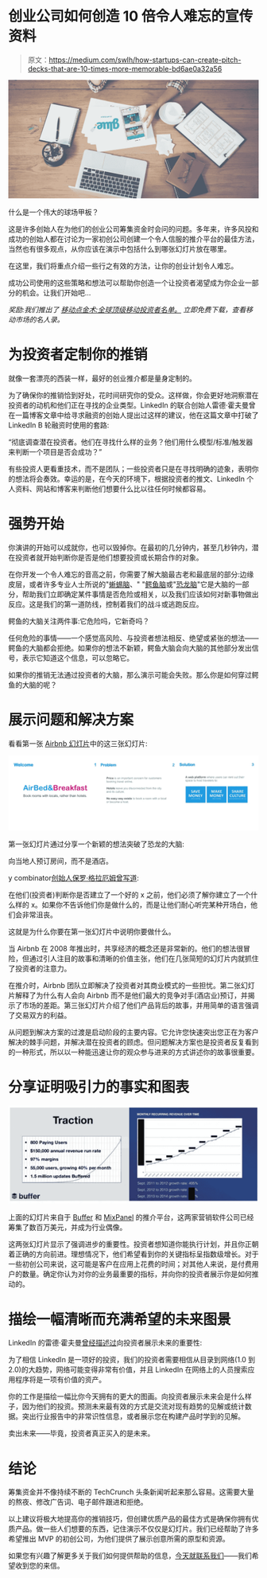 # 创业公司如何创造 10 倍令人难忘的宣传资料

> 原文：<https://medium.com/swlh/how-startups-can-create-pitch-decks-that-are-10-times-more-memorable-bd6ae0a32a56>

![](img/eccc8cfe34326eadc6d1b647f4e9cf2c.png)

什么是一个伟大的球场甲板？

这是许多创始人在为他们的创业公司筹集资金时会问的问题。多年来，许多风投和成功的创始人都在讨论为一家初创公司创建一个令人信服的推介平台的最佳方法，当然也有很多观点，从你应该在演示中包括什么到哪张幻灯片放在哪里。

在这里，我们将重点介绍一些行之有效的方法，让你的创业计划令人难忘。

成功公司使用的这些策略和想法可以帮助你创造一个让投资者渴望成为你企业一部分的机会。让我们开始吧…

*奖励:我们推出了* [*移动点金术:全球顶级移动投资者名单。*](http://content.mindsea.com/mobile-midas-touch) *立即免费下载，查看移动市场的名人录。*

# 为投资者定制你的推销

就像一套漂亮的西装一样，最好的创业推介都是量身定制的。

为了确保你的推销恰到好处，花时间研究你的受众。这样做，你会更好地洞察潜在投资者的动机和他们正在寻找的企业类型。LinkedIn 的联合创始人雷德·霍夫曼曾在一篇博客文章中给寻求融资的创始人提出过这样的建议，他在这篇文章中打破了 LinkedIn B 轮融资时使用的套路:

“彻底调查潜在投资者。他们在寻找什么样的业务？他们用什么模型/标准/触发器来判断一个项目是否会成功？”

有些投资人更看重技术，而不是团队；一些投资者只是在寻找明确的迹象，表明你的想法将会奏效。幸运的是，在今天的环境下，根据投资者的推文、LinkedIn 个人资料、网站和博客来判断他们想要什么比以往任何时候都容易。

# 强势开始

你演讲的开始可以成就你，也可以毁掉你。在最初的几分钟内，甚至几秒钟内，潜在投资者就开始判断你是否是他们想要投资或长期合作的对象。

在你开发一个令人难忘的音高之前，你需要了解大脑最古老和最底层的部分:边缘皮层，或者许多专业人士所说的"[蜥蜴脑](http://sethgodin.typepad.com/seths_blog/2010/01/quieting-the-lizard-brain.html)、" "[鳄鱼脑](http://pitchanything.com/croc-brain/)或"[恐龙脑](http://www.slideshare.net/rosssimmonds/how-to-deliver-presentations-that-actually-drive-sales-44154772/7-BREAK_THROUGHTHE_DINO_BRAIN11)"它是大脑的一部分，帮助我们立即确定某件事情是否危险或相关，以及我们应该如何对新事物做出反应。这是我们的第一道防线，控制着我们的战斗或逃跑反应。

鳄鱼的大脑关注两件事:它危险吗，它新奇吗？

任何危险的事情——一个感觉高风险、与投资者想法相反、绝望或紧张的想法——鳄鱼的大脑都会拒绝。如果你的想法不新颖，鳄鱼大脑会向大脑的其他部分发出信号，表示它知道这个信息，可以忽略它。

如果你的推销无法通过投资者的大脑，那么演示可能会失败。那么你是如何穿过鳄鱼的大脑的呢？

# 展示问题和解决方案

看看第一张 [Airbnb 幻灯片](http://www.businessinsider.com/airbnb-a-13-billion-dollar-startups-first-ever-pitch-deck-2011-9)中的这三张幻灯片:

![](img/db573fe6b23ed1d8a22dd61ba41f080f.png)

第一张幻灯片通过分享一个新颖的想法突破了恐龙的大脑:

向当地人预订房间，而不是酒店。

y combinator[创始人保罗·格拉厄姆曾写道](http://paulgraham.com/investors.html):

在他们(投资者)判断你是否建立了一个好的 x 之前，他们必须了解你建立了一个什么样的 x。如果你不告诉他们你是做什么的，而是让他们耐心听完某种开场白，他们会非常沮丧。

这就是为什么你要在第一张幻灯片中说明你要做什么。

当 Airbnb 在 2008 年推出时，共享经济的概念还是非常新的。他们的想法很冒险，但通过引人注目的故事和清晰的价值主张，他们在几张简短的幻灯片内就抓住了投资者的注意力。

在推介时，Airbnb 团队立即解决了投资者对其商业模式的一些担忧。第二张幻灯片解释了为什么有人会向 Airbnb 而不是他们最大的竞争对手(酒店业)预订，并揭示了市场的差距。第三张幻灯片介绍了他们产品背后的故事，并用简单的语言强调了交易双方的利益。

从问题到解决方案的过渡是启动阶段的主要内容。它允许您快速突出您正在为客户解决的棘手问题，并解决潜在投资者的顾虑。但问题解决方案也是投资者反复看到的一种形式，所以以一种能迅速让你的观众参与进来的方式讲述你的故事很重要。

# 分享证明吸引力的事实和图表

![](img/e7bafbc0672b30c526c53e1cd524d452.png)

上面的幻灯片来自于 [Buffer](http://www.slideshare.net/Bufferapp/buffer-seedrounddeck) 和 [MixPanel](http://www.slideshare.net/metrics1/mixpanel-our-pitch-deck-that-we-used-to-raise-65m?next_slideshow=1) 的推介平台，这两家营销软件公司已经筹集了数百万美元，并成为行业偶像。

这两张幻灯片显示了强调进步的重要性。投资者想知道你能执行计划，并且你正朝着正确的方向前进。理想情况下，他们希望看到你的关键指标呈指数级增长。对于一些初创公司来说，这可能是客户在应用上花费的时间；对其他人来说，是付费用户的数量。确定你认为对你的业务最重要的指标，并向你的投资者展示你是如何推动的。

# 描绘一幅清晰而充满希望的未来图景

LinkedIn 的雷德·霍夫曼[曾经描述过](http://reidhoffman.org/linkedin-pitch-to-greylock/)向投资者展示未来的重要性:

为了相信 LinkedIn 是一项好的投资，我们的投资者需要相信从目录到网络(1.0 到 2.0)的大趋势，网络可能变得非常有价值，并且 LinkedIn 在网络上的人员搜索应用程序将是一项有价值的资产。

你的工作是描绘一幅比你今天拥有的更大的图画。向投资者展示未来会是什么样子，因为他们的投资。预测未来最有效的方式是交流对现有趋势的见解或统计数据。突出行业报告中的非常识性信息，或者展示您在构建产品时学到的见解。

卖出未来——毕竟，投资者真正买入的是未来。

# 结论

筹集资金并不像持续不断的 TechCrunch 头条新闻听起来那么容易。这需要大量的熬夜、修改广告词、电子邮件跟进和拒绝。

以上建议将极大地提高你的推销技巧，但创建优质产品的最佳方式是确保你拥有优质产品。做一些人们想要的东西，记住演示不仅仅是幻灯片。我们已经帮助了许多希望推出 MVP 的初创公司，为他们提供了展示创意所需的原型和资源。

如果您有兴趣了解更多关于我们如何提供帮助的信息，[今天就联系我们](http://content.mindsea.com/schedule-your-free-meeting-with-a-senior-app-strategist)——我们希望收到您的来信。
